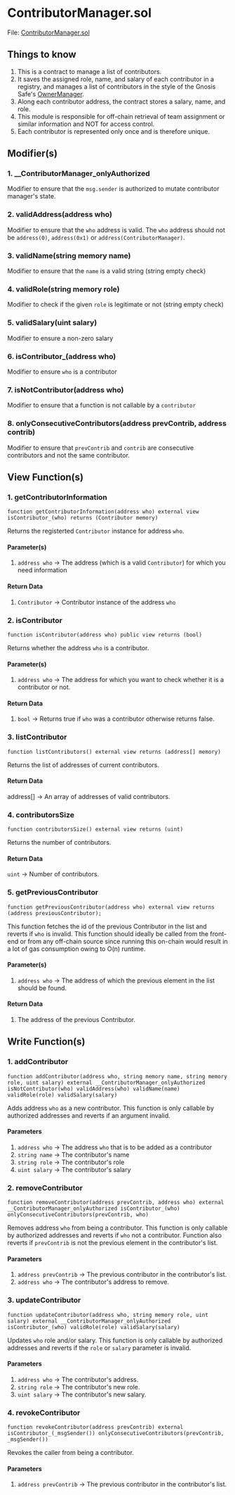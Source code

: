 # ContributorManager.sol
File: [ContributorManager.sol](../../src/proposal/base/ContributorManager.sol)

## Things to know

1. This is a contract to manage a list of contributors.
2. It saves the assigned role, name, and salary of each contributor in a registry, and manages a list of contributors in the style of the Gnosis Safe's [OwnerManager](https://github.com/safe-global/safe-contracts/blob/main/contracts/base/OwnerManager.sol).
3. Along each contributor address, the contract stores a salary, name, and role.
4. This module is responsible for off-chain retrieval of team assignment or similar information and NOT for access control.
5. Each contributor is represented only once and is therefore unique.

## Modifier(s)

### 1. __ContributorManager_onlyAuthorized

Modifier to ensure that the `msg.sender` is authorized to mutate contributor manager's state.

### 2. validAddress(address who)

Modifier to ensure that the `who` address is valid. The `who` address should not be `address(0)`, `address(0x1)` or `address(ContributorManager)`.

### 3. validName(string memory name)

Modifier to ensure that the `name` is a valid string (string empty check)

### 4. validRole(string memory role)

Modifier to check if the given `role` is legitimate or not (string empty check)

### 5. validSalary(uint salary)

Modifier to ensure a non-zero salary

### 6. isContributor_(address who)

Modifier to ensure `who` is a contributor

### 7. isNotContributor(address who)

Modifier to ensure that a function is not callable by a `contributor`

### 8. onlyConsecutiveContributors(address prevContrib, address contrib)

Modifier to ensure that `prevContrib` and `contrib` are consecutive contributors and not the same contributor.

## View Function(s)

### 1. getContributorInformation

`function getContributorInformation(address who) external view isContributor_(who) returns (Contributor memory)`

Returns the registerted `Contributor` instance for address `who`.

#### Parameter(s)

1. `address who` -> The address (which is a valid `Contributor`) for which you need information

#### Return Data

1. `Contributor` -> Contributor instance of the address `who`

### 2. isContributor

`function isContributor(address who) public view returns (bool)`

Returns whether the address `who` is a contributor.

#### Parameter(s)

1. `address who` -> The address for which you want to check whether it is a contributor or not.

#### Return Data

1. `bool` -> Returns true if `who` was a contributor otherwise returns false.

### 3. listContributor

`function listContributors() external view returns (address[] memory)`

Returns the list of addresses of current contributors.

#### Return Data

address[] -> An array of addresses of valid contributors.

### 4. contributorsSize

`function contributorsSize() external view returns (uint)`

Returns the number of contributors.

#### Return Data

`uint` -> Number of contributors.

### 5. getPreviousContributor

`function getPreviousContributor(address who) external view returns (address previousContributor);`

This function fetches the id of the previous Contributor in the list and reverts if `who` is invalid. 
This function should ideally be called from the front-end or from any off-chain source since running this on-chain would result in a lot of gas consumption owing to O(n) runtime.

#### Parameter(s)

1. `address who` -> The address of which the previous element in the list should be found.

#### Return Data

1. The address of the previous Contributor.

## Write Function(s)

### 1. addContributor

`function addContributor(address who, string memory name, string memory role, uint salary) external __ContributorManager_onlyAuthorized isNotContributor(who) validAddress(who) validName(name) validRole(role) validSalary(salary)`

Adds address `who` as a new contributor. This function is only callable by authorized addresses and reverts if an argument invalid.

#### Parameters

1. `address who` -> The address `who` that is to be added as a contributor
2. `string name` -> The contributor's name
3. `string role` -> The contributor's role
4. `uint salary` -> The contributor's salary

### 2. removeContributor

`function removeContributor(address prevContrib, address who) external __ContributorManager_onlyAuthorized isContributor_(who)
 onlyConsecutiveContributors(prevContrib, who)`

Removes address `who` from being a contributor. This function is only callable by authorized addresses and reverts if `who` not a contributor. Function also reverts if `prevContrib` is not the previous element in the contributor's list.

#### Parameters

1. `address prevContrib` -> The previous contributor in the contributor's list.
2. `address who` -> The contributor's address to remove.

### 3. updateContributor

`function updateContributor(address who, string memory role, uint salary) external __ContributorManager_onlyAuthorized isContributor_(who) validRole(role) validSalary(salary)`

Updates `who` role and/or salary. This function is only callable by authorized addresses and reverts if the `role` or `salary` parameter is invalid.

#### Parameters

1. `address who` -> The contributor's address.
2. `string role` -> The contributor's new role.
3. `uint salary` -> The contributor's new salary.

### 4. revokeContributor

`function revokeContributor(address prevContrib) external isContributor_(_msgSender()) onlyConsecutiveContributors(prevContrib, _msgSender())`

Revokes the caller from being a contributor.

#### Parameters

1. `address prevContrib` -> The previous contributor in the contributor's list.

